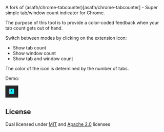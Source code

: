 A fork of (asafh/chrome-tabcounter)[asafh/chrome-tabcounter] - Super simple tab/window count indicator for Chrome.

The purpose of this tool is to provide a color-coded feedback when your tab count gets out of hand.

Switch between modes by clicking on the extension icon:

- Show tab count
- Show window count
- Show tab and window count

The color of the icon is determined by the number of tabs.

Demo:

![Tab counter demo](media/demo.gif)

## License

Dual licensed under [MIT](http://opensource.org/licenses/MIT) and [Apache 2.0](http://www.apache.org/licenses/LICENSE-2.0) licenses
